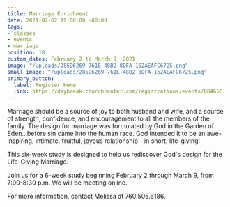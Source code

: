 ```yaml
---
title: Marriage Enrichment
date: 2021-02-02 19:00:00 -08:00
tags:
- classes
- events
- marriage
position: 18
custom_dates: February 2 to March 9, 2021
image: "/uploads/285D6269-761E-48B2-8DFA-162AEAFC6725.png"
small_image: "/uploads/285D6269-761E-48B2-8DFA-162AEAFC6725.png"
primary_button:
  label: Register Here
  link: https://daybreak.churchcenter.com/registrations/events/684656
---
```


Marriage should be a source of joy to both husband and wife, and a source of strength, confidence, and encouragement to all the members of the family. The design for marriage was formulated by God in the Garden of Eden...before sin came into the human race. God intended it to be an awe-inspiring, intimate, fruitful, joyous relationship - in short, life-giving!

This six-week study is designed to help us rediscover God's design for the Life-Giving Marriage.

Join us for a 6-week study beginning February 2 through March 9, from 7:00-8:30 p.m. We will be meeting online.

For more information, contact Melissa at 760.505.6186.